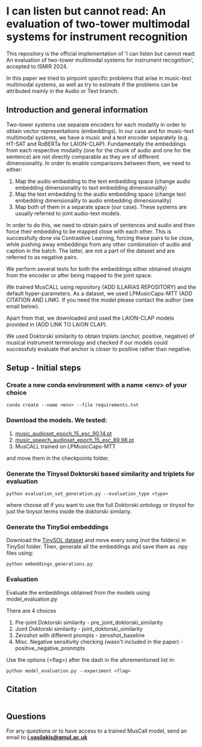 # I can listen but cannot read: An evaluation of two-tower multimodal systems for instrument recognition
This repository is the official implementation of 'I can listen but cannot read: An evaluation of two-tower multimodal systems for instrument recognition', accepted to ISMIR 2024.

In this paper we tried to pinpoint specific problems that arise in music-text multimodal systems, as well as try to estimate if the problems can be attributed mainly in the Audio or Text branch. 

## Introduction and general information
Two-tower systems use separate encoders for each modality in order to obtain vector representations (embeddings). In our case and for music-text multimodal systems, we have a music and a text encoder separately (e.g. HT-SAT and RoBERTa for LAION-CLAP). Fundamentally the embeddings from each respective modality (one for the chunk of audio and one for the sentence) are not directly comparable as they are of different dimensionality. In order to enable comparisons between them, we need to either:

1. Map the audio embedding to the text embedding space (change audio embedding dimensionality to text embedding dimensionality)
2. Map the text embedding to the audio embedding space (change text embedding dimensionality to audio embedding dimensionality)
3. Map both of them in a separate space (our case). These systems are usually referred to joint audio-text models.

In order to do this, we need to obtain pairs of sentences and audio and then force their embedding to be mapped close with each other. This is successfully done via Contrastive Learning, forcing these pairs to be close, while pushing away embeddings from any other combination of audio and caption in the batch. The latter, are not a part of the dataset and are referred to as negative pairs.

We perform several tests for both the embeddings either obtained straight from the encoder or after being mapped to the joint space.

We trained MusCALL using repository (ADD ILLARIAS REPOSITORY) and the default hyper-parameters. As a dataset, we used LPMusicCaps-MTT (ADD CITATION AND LINK). If you need the model please contact the author (see email below).

Apart from that, we downloaded and used the LAION-CLAP models provided in (ADD LINK TO LAION CLAP).

We used Doktorski similarity to obtain triplets (anchor, positive, negative) of musical instrument terminology and checked if our models could successfuly evaluate that anchor is closer to positive rather than negative.

## Setup - Initial steps

### Create a new conda environment with a name \<env\> of your choice
```
conda create --name <env> --file requirements.txt
```

### Download the models. We tested:
1. [music_audioset_epoch_15_esc_90.14.pt](https://huggingface.co/lukewys/laion_clap/resolve/main/music_audioset_epoch_15_esc_90.14.pt?download=true)
2. [music_speech_audioset_epoch_15_esc_89.98.pt](https://huggingface.co/lukewys/laion_clap/resolve/main/music_speech_audioset_epoch_15_esc_89.98.pt?download=true)
3. MusCALL trained on LPMusicCaps-MTT

and move them in the checkpoints folder.

### Generate the Tinysol Doktorski based similarity and triplets for evaluation

```
python evaluation_set_generation.py --evaluation_type <type>
```

where choose *all* if you want to use the full Doktorski ontology or *tinysol* for just the tinysol terms inside the doktorski similariy.

### Generate the TinySol embeddings
Download the [TinySOL dataset](https://forum.ircam.fr/projects/detail/tinysol/) and move every song (not the folders) in TinySol folder. Then, generate all the embeddings and save them as .npy files using:

```
python embeddings_generations.py
```

### Evaluation
Evaluate the embeddings obtained from the models using model_evaluation.py

There are 4 choices
1. Pre-joint Doktorski similarity - pre_joint_doktorski_similarity
2. Joint Doktorski similarity - joint_doktorski_similarity
3. Zeroshot with different prompts - zeroshot_baseline
4. Misc. Negative sensitivity checking (wasn't included in the paper) - positive_negative_pronmpts

Use the options (\<flag\>) after the dash in the aforementioned list in:
```
python model_evaluation.py --experiment <flag>
```

## Citation

```

```

## Questions
For any questions or to have access to a trained MusCall model, send an email to **i.vasilakis@qmul.ac.uk**